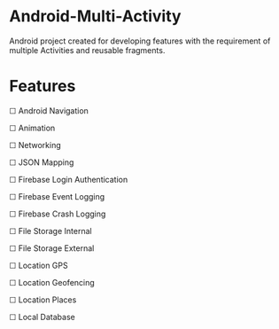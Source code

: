 # Android-Multi-Activity
Android project created for developing features with the requirement of multiple Activities and reusable fragments.

# Features
  &#9744; Android Navigation
  
  &#9744; Animation
  
  &#9744; Networking
  
  &#9744; JSON Mapping
  
  &#9744; Firebase Login Authentication
  
  &#9744; Firebase Event Logging
  
  &#9744; Firebase Crash Logging
  
  &#9744; File Storage Internal
  
  &#9744; File Storage External
  
  &#9744; Location GPS
  
  &#9744; Location Geofencing
  
  &#9744; Location Places
  
  &#9744; Local Database
